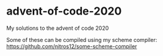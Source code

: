 # advent-of-code-2020
My solutions to the advent of code 2020

Some of these can be compiled using my scheme compiler:
https://github.com/nitros12/some-scheme-compiler
